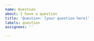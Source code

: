 ```yaml
---
name: Question
about: I have a question
title: 'Question: [your question here]'
labels: question
assignees: ''

---
```

<!-- Use this section to give more context for your question or other supporting materials -->

